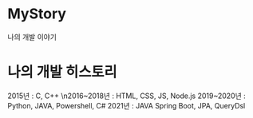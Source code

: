 # MyStory
나의 개발 이야기

# 나의 개발 히스토리
2015년 : C, C++
\n2016~2018년 : HTML, CSS, JS, Node.js
2019~2020년 : Python, JAVA, Powershell, C#
2021년 : JAVA Spring Boot, JPA, QueryDsl
